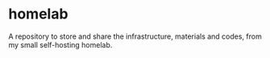 # homelab
A repository to store and share the infrastructure, materials and codes, from my small self-hosting homelab.
